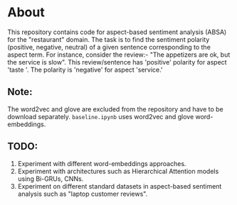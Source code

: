 # About
This repository contains code for aspect-based sentiment analysis (ABSA) for the "restaurant" domain. The task is to find the sentiment polarity (positive, negative, neutral) of a given sentence corresponding to the aspect term. For instance, consider the review:- "The appetizers are ok, but the service is slow". This review/sentence has 'positive' polarity for aspect 'taste '. The polarity is 'negative' for aspect 'service.'

## Note:
The word2vec and glove are excluded from the repository and have to be download separately. `baseline.ipynb` uses word2vec and glove word-embeddings.  

## TODO:
1. Experiment with different word-embeddings approaches.
2. Experiment with architectures such as Hierarchical Attention models using Bi-GRUs, CNNs. 
3. Experiment on different standard datasets in aspect-based sentiment analysis such as "laptop customer reviews".   
